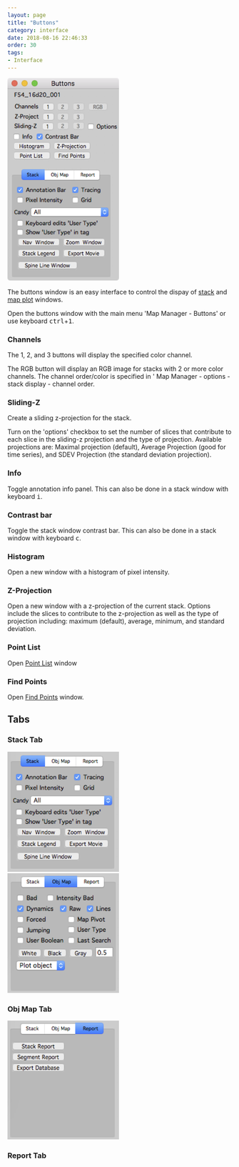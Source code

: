 ```yaml
---
layout: page
title: "Buttons"
category: interface
date: 2018-08-16 22:46:33
order: 30
tags:
- Interface
---
```


<IMG class="img-float-right" SRC="images/mm3/mm3-buttons.png" WIDTH="250">

The buttons window is an easy interface to control the dispay of [stack][stack] and [map plot][map-plot] windows.

Open the buttons window with the main menu 'Map Manager - Buttons' or use keyboard <kbd>ctrl</kbd>+<kbd>1</kbd>.

### Channels

The 1, 2, and 3 buttons will display the specified color channel.

The RGB button will display an RGB image for stacks with 2 or more color channels. The channel order/color is specified in ' Map Manager - options - stack display - channel order.

### Sliding-Z

Create a sliding z-projection for the stack.

Turn on the 'options' checkbox to set the number of slices that contribute to each slice in the sliding-z projection and the type of projection. Available projections are: Maximal projection (default), Average Projection (good for time series), and SDEV Projection (the standard deviation projection).

### Info

Toggle annotation info panel. This can also be done in a stack window with keyboard <kbd>i</kbd>.

### Contrast bar

Toggle the stack window contrast bar. This can also be done in a stack window with keyboard <kbd>c</kbd>.

### Histogram

Open a new window with a histogram of pixel intensity.

### Z-Projection

Open a new window with a z-projection of the current stack. Options include the slices to contribute to the z-projection as well as the type of projection including: maximum (default), average, minimum, and standard deviation.

### Point List

Open [Point List][point-list] window

### Find Points

Open [Find Points][find-points] window.

<div class="print-page-break"></div>

## Tabs

### Stack Tab

<IMG class="img-float-right" SRC="images/mm3/mm3-buttons-stack.png" WIDTH="250">

<div class="print-page-break"></div>


<IMG class="img-float-right" SRC="images/mm3/mm3-buttons-obj-map.png" WIDTH="250">

### Obj Map Tab

<div class="print-page-break"></div>


<IMG class="img-float-right" SRC="images/mm3/mm3-buttons-report.png" WIDTH="250">

### Report Tab

<div class="print-page-break"></div>


[stack]: stack
[map-plot]: map-plot
[point-list]: point-list
[find-points]: find-points-panel

